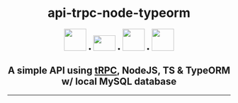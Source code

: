 <h1 align="center"> api-trpc-node-typeorm </h1>

<p align="center"><img src="https://trpc.io/img/logo.svg" width="50" height="50"/> • <img src="https://upload.wikimedia.org/wikipedia/commons/thumb/d/d9/Node.js_logo.svg/1280px-Node.js_logo.svg.png" width="50" height="35"/> • <img src="https://upload.wikimedia.org/wikipedia/commons/thumb/4/4c/Typescript_logo_2020.svg/1200px-Typescript_logo_2020.svg.png" width="50" height="50"/> • <img src="https://avatars.githubusercontent.com/u/20165699?s=200&v=4" width="50" height="50"/> </p>

<h2 align="center"> A simple API using <a href="https://trpc.io/">tRPC</a>, NodeJS, TS & TypeORM w/ local MySQL database </h2>

***
